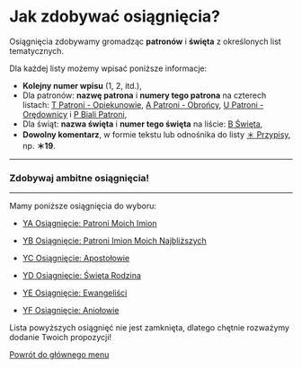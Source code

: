 # Jak zdobywać osiągnięcia?
Osiągnięcia zdobywamy gromadząc **patronów** i **święta** z określonych list tematycznych.

Dla każdej listy możemy wpisać poniższe informacje:

- **Kolejny numer wpisu** (1, 2, itd.),
- Dla patronów: **nazwę patrona** i **numery tego patrona** na czterech listach: [<span class="status status-list"><span class="status status-yellow">T</span> Patroni - Opiekunowie</span>](patroni_opiekunowie.md), [<span class="status status-list"><span class="status status-blue">A</span> Patroni - Obrońcy</span>](patroni_obroncy.md), [<span class="status status-list"><span class="status status-red">U</span> Patroni - Orędownicy</span>](patroni_oredownicy.md) i [<span class="status status-list"><span class="status status-white">P</span> Biali Patroni</span>](biali_patroni.md),
- Dla świąt: **nazwa święta** i **numer tego święta** na liście: [<span class="status status-list"><span class="status status-white">B</span> Święta</span>](swieta.md),
- **Dowolny komentarz**, w formie tekstu lub odnośnika do listy [<span class="status status-list"><span class="status status-list">＊</span> Przypisy</span>](przypisy.md), np. **＊19**.
---
### <div class="colored centered">Zdobywaj ambitne osiągnięcia!</div>

---
Mamy poniższe osiągnięcia do wyboru:
- [<span class="status status-list"><span class="status status-list">YA</span> Osiągnięcie: Patroni Moich Imion</span>](osiagniecie_patroni_moich_imion.md)

- [<span class="status status-list"><span class="status status-list">YB</span> Osiągnięcie: Patroni Imion Moich Najbliższych</span>](osiagniecie_patroni_imion_moich_najblizszych.md)

- [<span class="status status-list"><span class="status status-list">YC</span> Osiągnięcie: Apostołowie</span>](osiagniecie_apostolowie.md)

- [<span class="status status-list"><span class="status status-list">YD</span> Osiągnięcie: Święta Rodzina</span>](osiagniecie_swieta_rodzina.md)

- [<span class="status status-list"><span class="status status-list">YE</span> Osiągnięcie: Ewangeliści</span>](osiagniecie_ewangelisci.md)

- [<span class="status status-list"><span class="status status-list">YF</span> Osiągnięcie: Aniołowie</span>](osiagniecie_aniolowie.md)

Lista powyższych osiągnięć nie jest zamknięta, dlatego chętnie rozważymy dodanie Twoich propozycji!

[Powrót do głównego menu](index.md)
